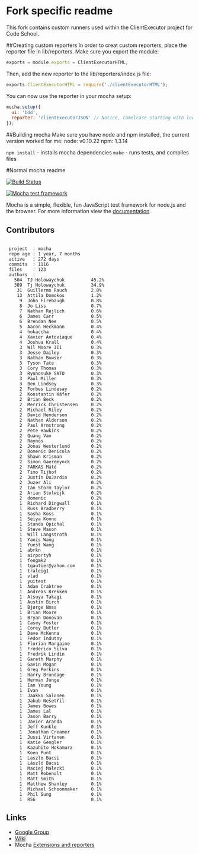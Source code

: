# Fork specific readme
This fork contains custom runners used within the ClientExecutor project for Code School.


##Creating custom reporters
In order to creat custom reporters, place the reporter file in lib/reporters. Make sure you
export the module:

```javascript
exports = module.exports = ClientExecutorHTML;
```

Then, add the new reporter to the lib/reporters/index.js file:

```javascript
exports.ClientExecutorHTML = require('./clientExecutorHTML');
```

You can now use the reporter in your mocha setup:

```javascript
mocha.setup({
  ui: 'bdd',
  reporter: 'clientExecutorJSON' // Notice, camelcase starting with lower case even though the module name is all caps
});
```

##Building mocha
Make sure you have node and npm installed, the current version worked for me:
node: v0.10.22
npm: 1.3.14

`npm install` - installs mocha dependencies
`make` - runs tests, and compiles files

#Normal mocha readme

 [![Build Status](https://secure.travis-ci.org/visionmedia/mocha.png)](http://travis-ci.org/visionmedia/mocha)

  [![Mocha test framework](http://f.cl.ly/items/3l1k0n2A1U3M1I1L210p/Screen%20Shot%202012-02-24%20at%202.21.43%20PM.png)](http://visionmedia.github.io/mocha)

  Mocha is a simple, flexible, fun JavaScript test framework for node.js and the browser. For more information view the [documentation](http://visionmedia.github.io/mocha).

## Contributors

```

 project  : mocha
 repo age : 1 year, 7 months
 active   : 272 days
 commits  : 1116
 files    : 123
 authors  :
   504  TJ Holowaychuk          45.2%
   389  Tj Holowaychuk          34.9%
    31  Guillermo Rauch         2.8%
    13  Attila Domokos          1.2%
     9  John Firebaugh          0.8%
     8  Jo Liss                 0.7%
     7  Nathan Rajlich          0.6%
     6  James Carr              0.5%
     6  Brendan Nee             0.5%
     5  Aaron Heckmann          0.4%
     4  hokaccha                0.4%
     4  Xavier Antoviaque       0.4%
     4  Joshua Krall            0.4%
     3  Wil Moore III           0.3%
     3  Jesse Dailey            0.3%
     3  Nathan Bowser           0.3%
     3  Tyson Tate              0.3%
     3  Cory Thomas             0.3%
     3  Ryunosuke SATO          0.3%
     3  Paul Miller             0.3%
     3  Ben Lindsey             0.3%
     2  Forbes Lindesay         0.2%
     2  Konstantin Käfer        0.2%
     2  Brian Beck              0.2%
     2  Merrick Christensen     0.2%
     2  Michael Riley           0.2%
     2  David Henderson         0.2%
     2  Nathan Alderson         0.2%
     2  Paul Armstrong          0.2%
     2  Pete Hawkins            0.2%
     2  Quang Van               0.2%
     2  Raynos                  0.2%
     2  Jonas Westerlund        0.2%
     2  Domenic Denicola        0.2%
     2  Shawn Krisman           0.2%
     2  Simon Gaeremynck        0.2%
     2  FARKAS Máté             0.2%
     2  Timo Tijhof             0.2%
     2  Justin DuJardin         0.2%
     2  Juzer Ali               0.2%
     2  Ian Storm Taylor        0.2%
     2  Arian Stolwijk          0.2%
     2  domenic                 0.2%
     1  Richard Dingwall        0.1%
     1  Russ Bradberry          0.1%
     1  Sasha Koss              0.1%
     1  Seiya Konno             0.1%
     1  Standa Opichal          0.1%
     1  Steve Mason             0.1%
     1  Will Langstroth         0.1%
     1  Yanis Wang              0.1%
     1  Yuest Wang              0.1%
     1  abrkn                   0.1%
     1  airportyh               0.1%
     1  fengmk2                 0.1%
     1  tgautier@yahoo.com      0.1%
     1  traleig1                0.1%
     1  vlad                    0.1%
     1  yuitest                 0.1%
     1  Adam Crabtree           0.1%
     1  Andreas Brekken         0.1%
     1  Atsuya Takagi           0.1%
     1  Austin Birch            0.1%
     1  Bjørge Næss             0.1%
     1  Brian Moore             0.1%
     1  Bryan Donovan           0.1%
     1  Casey Foster            0.1%
     1  Corey Butler            0.1%
     1  Dave McKenna            0.1%
     1  Fedor Indutny           0.1%
     1  Florian Margaine        0.1%
     1  Frederico Silva         0.1%
     1  Fredrik Lindin          0.1%
     1  Gareth Murphy           0.1%
     1  Gavin Mogan             0.1%
     1  Greg Perkins            0.1%
     1  Harry Brundage          0.1%
     1  Herman Junge            0.1%
     1  Ian Young               0.1%
     1  Ivan                    0.1%
     1  Jaakko Salonen          0.1%
     1  Jakub Nešetřil          0.1%
     1  James Bowes             0.1%
     1  James Lal               0.1%
     1  Jason Barry             0.1%
     1  Javier Aranda           0.1%
     1  Jeff Kunkle             0.1%
     1  Jonathan Creamer        0.1%
     1  Jussi Virtanen          0.1%
     1  Katie Gengler           0.1%
     1  Kazuhito Hokamura       0.1%
     1  Koen Punt               0.1%
     1  Laszlo Bacsi            0.1%
     1  László Bácsi            0.1%
     1  Maciej Małecki          0.1%
     1  Matt Robenolt           0.1%
     1  Matt Smith              0.1%
     1  Matthew Shanley         0.1%
     1  Michael Schoonmaker     0.1%
     1  Phil Sung               0.1%
     1  R56                     0.1%
```

## Links

  - [Google Group](http://groups.google.com/group/mochajs)
  - [Wiki](https://github.com/visionmedia/mocha/wiki)
  - Mocha [Extensions and reporters](https://github.com/visionmedia/mocha/wiki)
